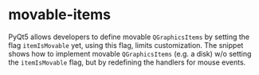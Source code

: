 # movable-items
PyQt5 allows developers to define movable `QGraphicsItems` by setting the flag `itemIsMovable` yet, using this flag, limits customization. The snippet shows how to implement movable `QGraphicsItems` (e.g. a disk) w/o setting the `itemIsMovable` flag, but by redefining the handlers for mouse events.

